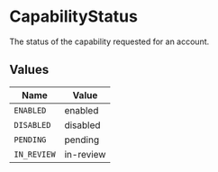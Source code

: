 # CapabilityStatus

The status of the capability requested for an account.


## Values

| Name        | Value       |
| ----------- | ----------- |
| `ENABLED`   | enabled     |
| `DISABLED`  | disabled    |
| `PENDING`   | pending     |
| `IN_REVIEW` | in-review   |